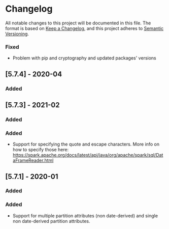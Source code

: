 # Changelog
All notable changes to this project will be documented in this file.
The format is based on [Keep a Changelog](https://keepachangelog.com/en/1.0.0/),
and this project adheres to [Semantic Versioning](https://semver.org/spec/v2.0.0.html).

### Fixed
- Problem with pip and cryptography and updated packages' versions

## [5.7.4] - 2020-04
### Added
## [5.7.3] - 2021-02
### Added
  
### Added
- Support for specifying the quote and escape characters. More info on how to specify those here: https://spark.apache.org/docs/latest/api/java/org/apache/spark/sql/DataFrameReader.html

## [5.7.1] - 2020-01
### Added

### Added
- Support for multiple partition attributes (non date-derived) and single non date-derived partition attributes.